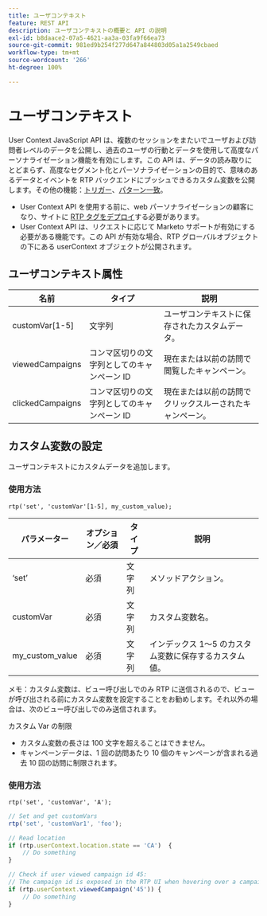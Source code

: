 ```yaml
---
title: ユーザコンテキスト
feature: REST API
description: ユーザコンテキストの概要と API の説明
exl-id: b8daace2-07a5-4621-aa3a-03fa9f66ea73
source-git-commit: 981ed9b254f277d647a844803d05a1a2549cbaed
workflow-type: tm+mt
source-wordcount: '266'
ht-degree: 100%

---
```


# ユーザコンテキスト

User Context JavaScript API は、複数のセッションをまたいでユーザおよび訪問者レベルのデータを公開し、過去のユーザの行動とデータを使用して高度なパーソナライゼーション機能を有効にします。この API は、データの読み取りにとどまらず、高度なセグメント化とパーソナライゼーションの目的で、意味のあるデータとイベントを RTP バックエンドにプッシュできるカスタム変数を公開します。その他の機能：[トリガー](../javascript-api/triggers.md)、[パターン一致](../javascript-api/pattern-match.md)。

- User Context API を使用する前に、web パーソナライゼーションの顧客になり、サイトに [RTP タグをデプロイ](https://experienceleague.adobe.com/ja/docs/marketo/using/product-docs/web-personalization/rtp-tag-implementation/deploy-the-rtp-javascript)する必要があります。
- User Context API は、リクエストに応じて Marketo サポートが有効にする必要がある機能です。この API が有効な場合、RTP グローバルオブジェクトの下にある userContext オブジェクトが公開されます。

## ユーザコンテキスト属性

| 名前 | タイプ | 説明 |
|------------------|-------------|------|
| customVar[1-5] | 文字列 | ユーザコンテキストに保存されたカスタムデータ。 |
| viewedCampaigns | コンマ区切りの文字列としてのキャンペーン ID | 現在または以前の訪問で閲覧したキャンペーン。 |
| clickedCampaigns | コンマ区切りの文字列としてのキャンペーン ID | 現在または以前の訪問でクリックスルーされたキャンペーン。 |

## カスタム変数の設定

ユーザコンテキストにカスタムデータを追加します。

### 使用方法

`rtp('set', 'customVar'[1-5], my_custom_value);`

| パラメーター | オプション／必須 | タイプ | 説明 |
|-----------------|-------------------|--------|-----------------|
| ‘set’ | 必須 | 文字列 | メソッドアクション。 |
| customVar | 必須 | 文字列 | カスタム変数名。 |
| my_custom_value | 必須 | 文字列 | インデックス 1～5 のカスタム変数に保存するカスタム値。 |

メモ：カスタム変数は、ビュー呼び出しでのみ RTP に送信されるので、ビューが呼び出される前にカスタム変数を設定することをお勧めします。それ以外の場合は、次のビュー呼び出しでのみ送信されます。

カスタム Var の制限

- カスタム変数の長さは 100 文字を超えることはできません。
- キャンペーンデータは、1 回の訪問あたり 10 個のキャンペーンが含まれる過去 10 回の訪問に制限されます。

### 使用方法

`rtp('set', 'customVar', 'A');`

```javascript
// Set and get customVars
rtp('set', 'customVar1', 'foo');

// Read location
if (rtp.userContext.location.state == 'CA')  {
    // Do something
}

// Check if user viewed campaign id 45:
// The campaign id is exposed in the RTP UI when hovering over a campaign name.
if (rtp.userContext.viewedCampaign('45')) {
    // Do something
}
```
